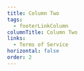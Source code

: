 ```yaml
---
title: Column Two
tags:
  - footerLinkColumn
columnTitle: Column Two
links:
  - Terms of Service
horizontal: false
order: 2
---
```

